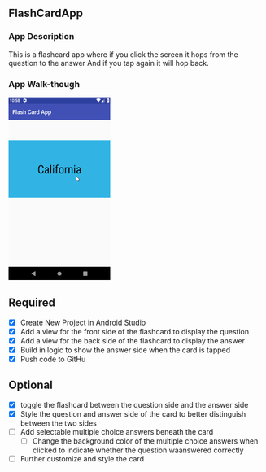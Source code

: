 ## FlashCardApp

### App Description
This is a flashcard app where if you click the screen it hops from the question to the answer And if you tap again it will hop back.

### App Walk-though
<img src="https://github.com/wlhunter00/FlashCardApp/blob/master/Flashcard2.0.gif?raw=true" width=200><br>


## Required
- [X] Create New Project in Android Studio
- [X] Add a view for the front side of the flashcard to display the question
- [X] Add a view for the back side of the flashcard to display the answer
- [X] Build in logic to show the answer side when the card is tapped
- [X] Push code to GitHu
## Optional
- [X] toggle the flashcard between the question side and the answer side
- [X] Style the question and answer side of the card to better distinguish between the two sides
- [ ] Add selectable multiple choice answers beneath the card
   - [ ] Change the background color of the multiple choice answers when clicked to indicate whether the question waanswered correctly
- [ ] Further customize and style the card

